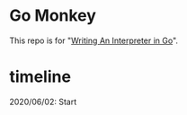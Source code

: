 # Go Monkey
This repo is for "[Writing An Interpreter in Go](https://www.oreilly.co.jp/books/9784873118222/)".

# timeline

2020/06/02: Start